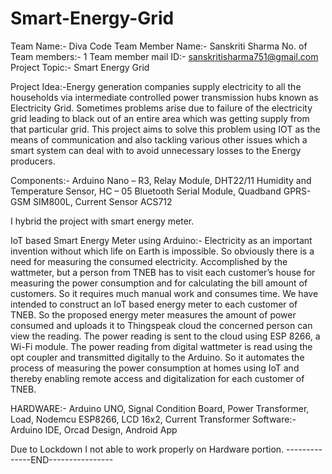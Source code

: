 # Smart-Energy-Grid
Team Name:- Diva Code
Team Member Name:- Sanskriti Sharma
No. of Team members:- 1
Team member mail ID:- sanskritisharma751@gmail.com
Project Topic:- Smart Energy Grid

Project Idea:-Energy generation companies supply electricity to all the households via intermediate controlled power transmission hubs known as Electricity Grid. Sometimes problems arise due to failure of the electricity grid leading to black out of an entire area which was getting supply from that particular grid. This project aims to solve this problem using IOT as the means of communication and also tackling various other issues which a smart system can deal with to avoid unnecessary losses to the Energy producers.

Components:- Arduino Nano – R3, Relay Module, DHT22/11 Humidity and Temperature Sensor, HC – 05 Bluetooth Serial Module, Quadband GPRS-GSM SIM800L, Current Sensor ACS712

I hybrid the project with smart energy meter.

IoT based Smart  Energy Meter using Arduino:-
 Electricity as an important invention without which life on Earth is impossible. So obviously there is a need for measuring the consumed electricity.  Accomplished by the wattmeter, but a person from TNEB has to visit each customer’s house for measuring the power consumption and for calculating the bill amount of customers. So it requires much manual work and consumes time. We have intended to construct an IoT based energy meter to each customer of TNEB. So the proposed energy meter measures the amount of power consumed and uploads it to Thingspeak cloud the concerned person can view the reading. The power reading is sent to the cloud using ESP 8266, a Wi-Fi module. The power reading from digital wattmeter is read using the opt coupler and transmitted digitally to the Arduino. So it automates the process of measuring the power consumption at homes using IoT and thereby enabling remote access and digitalization for each customer of TNEB.

HARDWARE:- Arduino UNO, Signal Condition Board, Power Transformer, Load, Nodemcu ESP8266, LCD 16x2, Current Transformer
Software:- Arduino IDE, Orcad Design, Android App

Due to Lockdown I not able to work properly on Hardware portion.
                                                 --------------END----------------










